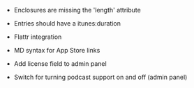 * Enclosures are missing the 'length' attribute
* Entries should have a itunes:duration

* Flattr integration
* MD syntax for App Store links

* Add license field to admin panel
* Switch for turning podcast support on and off (admin panel)
